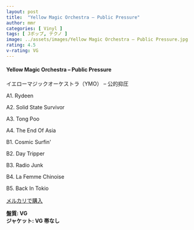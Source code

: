 ```yaml
---
layout: post
title:  "Yellow Magic Orchestra – Public Pressure"
author: mmr
categories: [ Vinyl ]
tags: [ Jポップ, テクノ ]
image: ../assets/images/Yellow Magic Orchestra – Public Pressure.jpg
rating: 4.5
v-rating: VG
---
```


#### Yellow Magic Orchestra – Public Pressure

イエローマジックオーケストラ（YMO） – 公的抑圧

A1. Rydeen

A2. Solid State Survivor

A3. Tong Poo

A4. The End Of Asia

B1. Cosmic Surfin'

B2. Day Tripper

B3. Radio Junk

B4. La Femme Chinoise

B5. Back In Tokio


[メルカリで購入](https://jp.mercari.com/item/m68419972040)

<div class="mt-4 mb-4 d-flex align-items-center">
<strong class="mr-1">盤質: VG</strong>
</div>
<div class="mt-4 mb-4 d-flex align-items-center">
<strong class="mr-1">ジャケット: VG 帯なし</strong>
</div>

